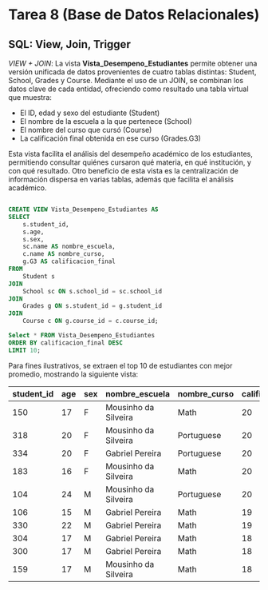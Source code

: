 # Tarea 8 (Base de Datos Relacionales)

## SQL: View, Join, Trigger

*VIEW + JOIN*: La vista **Vista_Desempeno_Estudiantes** permite obtener una versión unificada de datos provenientes de cuatro tablas distintas: Student, School, Grades y Course. Mediante el uso de un JOIN, se combinan los datos clave de cada entidad, ofreciendo como resultado una tabla virtual que muestra:

- El ID, edad y sexo del estudiante (Student)
- El nombre de la escuela a la que pertenece (School)
- El nombre del curso que cursó (Course)
- La calificación final obtenida en ese curso (Grades.G3)

Esta vista facilita el análisis del desempeño académico de los estudiantes, permitiendo consultar quiénes cursaron qué materia, en qué institución, y con qué resultado. Otro beneficio de esta vista es la centralización de información dispersa en varias tablas, además que facilita el análisis académico.

```sql

CREATE VIEW Vista_Desempeno_Estudiantes AS
SELECT 
    s.student_id,
    s.age,
    s.sex,
    sc.name AS nombre_escuela,
    c.name AS nombre_curso,
    g.G3 AS calificacion_final
FROM 
    Student s
JOIN 
    School sc ON s.school_id = sc.school_id
JOIN 
    Grades g ON s.student_id = g.student_id
JOIN 
    Course c ON g.course_id = c.course_id;

Select * FROM Vista_Desempeno_Estudiantes
ORDER BY calificacion_final DESC
LIMIT 10;

```

Para fines ilustrativos, se extraen el top 10 de estudiantes con mejor promedio, mostrando la siguiente vista:

| student_id | age | sex | nombre_escuela      | nombre_curso | calificacion_final |
| ----------- | --- | --- | -------------------- | ------------- | ------------------- |
| 150         | 17  | F   | Mousinho da Silveira | Math          | 20                  |
| 318         | 20  | F   | Mousinho da Silveira | Portuguese    | 20                  |
| 334         | 20  | F   | Gabriel Pereira      | Portuguese    | 20                  |
| 183         | 16  | F   | Mousinho da Silveira | Math          | 20                  |
| 104         | 24  | M   | Mousinho da Silveira | Portuguese    | 20                  |
| 106         | 15  | M   | Gabriel Pereira      | Math          | 19                  |
| 330         | 22  | M   | Gabriel Pereira      | Math          | 19                  |
| 304         | 17  | M   | Gabriel Pereira      | Math          | 18                  |
| 300         | 17  | M   | Gabriel Pereira      | Math          | 18                  |
| 159         | 17  | M   | Mousinho da Silveira | Math          | 18                  |
